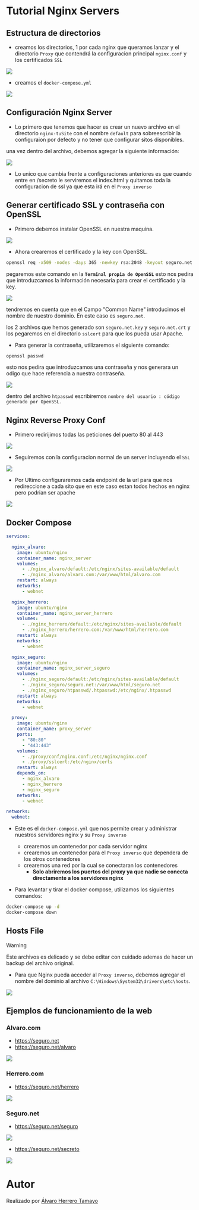 # Tutorial Nginx Servers
## Estructura de directorios

- creamos los directorios, 1 por cada nginx que queramos lanzar y el directorio `Proxy` que contendrá la configuracion principal `nginx.conf` y los certificados `SSL`

<img src="imagenes/nginxStructure.png">

- creamos el `docker-compose.yml`

<img src="imagenes/dirDockercompose.png">

## Configuración Nginx Server

- Lo primero que tenemos que hacer es crear un nuevo archivo en el directorio `nginx-tuSite` con el nombre `default` para sobreescribir la configuraion por defecto y no tener que configurar sitos disponibles.

una vez dentro del archivo, debemos agregar la siguiente información:

<img src="imagenes/nginxComplejoDefConf.png">

- Lo unico que cambia frente a configuraciones anteriores es que cuando entre en /secreto le serviremos el index.html y quitamos toda la configuracion de ssl ya que esta irá en el `Proxy inverso`




   
## Generar certificado SSL y contraseña con OpenSSL

- Primero debemos instalar OpenSSL en nuestra maquina.

<img src="imagenes/openSSL.png">

- Ahora crearemos el certificado y la key con OpenSSL.

```bash
openssl req -x509 -nodes -days 365 -newkey rsa:2048 -keyout seguro.net.key -out seguro.net.crt
```
 pegaremos este comando en la **`Terminal propia de OpenSSL`** esto nos pedira que introduzcamos la información necesaria para crear el certificado y la key.

 <img src="imagenes/openSSLCommand.png">

 tendremos en cuenta que en el Campo "Common Name" introducimos el nombre de nuestro dominio. En este caso es `seguro.net`.

 los 2 archivos que hemos generado son `seguro.net.key` y `seguro.net.crt` y los pegaremos en el directorio `sslcert` para que los pueda usar Apache.

 - Para generar la contraseña, utilizaremos el siguiente comando:
 
 ```bash
 openssl passwd
 ```

 esto nos pedira que introduzcamos una contraseña y nos generara un odigo que hace referencia a nuestra contraseña.

 <img src="imagenes/htpasswdinside.png">

 dentro del archivo `htpasswd` escribiremos  `nombre del usuario : código generado por OpenSSL.`

## Nginx Reverse Proxy Conf

- Primero redirijimos todas las peticiones del puerto 80 al 443

<img src="imagenes/redirect443.png">

- Seguiremos con la configuracion normal de un server incluyendo el `SSL`

<img src="imagenes/443conf.png">

- Por Ultimo configuraremos cada endpoint de la url para que nos redireccione a cada sito que en este caso estan todos hechos en nginx pero podrian ser apache

<img src="imagenes/reverseproxy.png">

## Docker Compose

```yml
services:

  nginx_alvaro:
    image: ubuntu/nginx
    container_name: nginx_server
    volumes:
      - ./nginx_alvaro/default:/etc/nginx/sites-available/default
      - ./nginx_alvaro/alvaro.com:/var/www/html/alvaro.com
    restart: always
    networks:
      - webnet

  nginx_herrero:
    image: ubuntu/nginx
    container_name: nginx_server_herrero
    volumes:
      - ./nginx_herrero/default:/etc/nginx/sites-available/default
      - ./nginx_herrero/herrero.com:/var/www/html/herrero.com
    restart: always
    networks:
      - webnet

  nginx_seguro:
    image: ubuntu/nginx
    container_name: nginx_server_seguro
    volumes:
      - ./nginx_seguro/default:/etc/nginx/sites-available/default
      - ./nginx_seguro/seguro.net:/var/www/html/seguro.net
      - ./nginx_seguro/htpasswd/.htpasswd:/etc/nginx/.htpasswd
    restart: always
    networks:
      - webnet

  proxy:
    image: ubuntu/nginx
    container_name: proxy_server
    ports:
      - "80:80"
      - "443:443"
    volumes:
      - ./proxy/conf/nginx.conf:/etc/nginx/nginx.conf
      - ./proxy/sslcert:/etc/nginx/certs
    restart: always
    depends_on:
      - nginx_alvaro
      - nginx_herrero
      - nginx_seguro
    networks:
      - webnet

networks:
  webnet:
```

- Este es el `docker-compose.yml` que nos permite crear y administrar nuestros servidores nginx y su `Proxy inverso`
  - crearemos un contenedor por cada servidor nginx 
  - crearemos un contenedor para el `Proxy inverso` que dependera de los otros contenedores
  - crearemos una red por la cual se conectaran los contenedores
    - **Solo abriremos los puertos del proxy ya que nadie se conecta directamente a los servidores nginx**

- Para levantar y tirar el docker compose, utilizamos los siguientes comandos:

```bash	
docker-compose up -d
docker-compose down
```

## Hosts File

>[!WARNING]
>Este archivos es delicado y se debe editar con cuidado ademas de hacer un backup del archivo original.

- Para que Nginx pueda acceder al `Proxy inverso`, debemos agregar el nombre del dominio al archivo `C:\Windows\System32\drivers\etc\hosts`.

<img src="imagenes/mydns.png">

## Ejemplos de funcionamiento de la web

### Alvaro.com

- https://seguro.net
- https://seguro.net/alvaro

<img src="imagenes/alvaro1.png">



### Herrero.com

- https://seguro.net/herrero

<img src="imagenes/herrero1.png">

### Seguro.net

- https://seguro.net/seguro

<img src="imagenes/seguro1.png">

- https://seguro.net/secreto

<img src="imagenes/seguro2.png">

# Autor

Realizado por [Álvaro Herrero Tamayo](https://github.com/alvarito304)